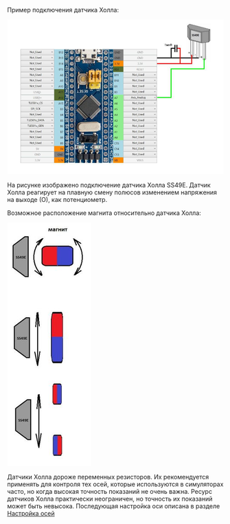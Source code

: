 Пример подключения датчика Холла:

![](https://github.com/FreeJoy-Team/FreeJoyConfigurator/blob/master/images/rus_guide/A1.2.jpg)

На рисунке изображено подключение датчика Холла SS49E. Датчик Холла реагирует на плавную смену полюсов изменением напряжения на выходе (О), как потенциометр.

Возможное расположение магнита относительно датчика Холла:

![](https://github.com/FreeJoy-Team/FreeJoyConfigurator/blob/master/images/rus_guide/A1.2.1.jpg)

Датчики Холла дороже переменных резисторов. Их рекомендуется применять для контроля тех осей, которые используются в симуляторах часто, но когда высокая точность показаний не очень важна. Ресурс датчиков Холла практически неограничен, но точность их показаний может быть невысока. Последующая настройка оси описана в разделе [Настройка осей](https://github.com/FreeJoy-Team/FreeJoyConfigurator/wiki/Настройка-осей)